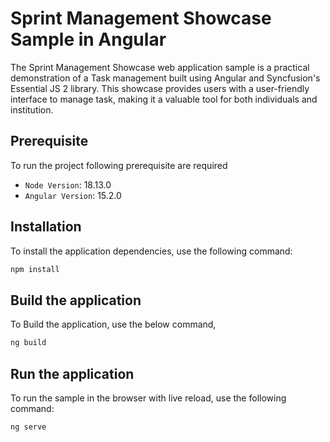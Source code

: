 # Sprint Management Showcase Sample in Angular
The Sprint Management Showcase web application sample is a practical demonstration of a Task management built using Angular and Syncfusion's Essential JS 2 library. This showcase provides users with a user-friendly interface to manage task, making it a valuable tool for both individuals and institution.

## Prerequisite

To run the project following prerequisite are required

* `Node Version`: 18.13.0
* `Angular Version`: 15.2.0

## Installation

To install the application dependencies, use the following command:

```sh
npm install
```

## Build the application

To Build the application, use the below command,

```sh
ng build
```

## Run the application

To run the sample in the browser with live reload, use the following command:

```sh
ng serve
```

